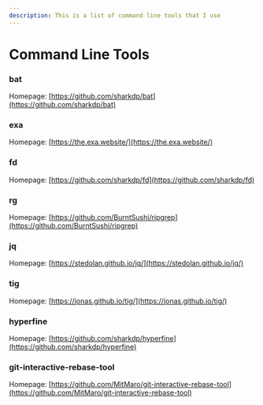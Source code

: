 ```yaml
---
description: This is a list of command line tools that I use
---
```


# Command Line Tools

### bat

Homepage: [https://github.com/sharkdp/bat](https://github.com/sharkdp/bat)

### exa

Homepage: [https://the.exa.website/](https://the.exa.website/)

### fd

Homepage: [https://github.com/sharkdp/fd](https://github.com/sharkdp/fd)

### rg

Homepage: [https://github.com/BurntSushi/ripgrep](https://github.com/BurntSushi/ripgrep)

### jq

Homepage: [https://stedolan.github.io/jq/](https://stedolan.github.io/jq/)

### tig

Homepage: [https://jonas.github.io/tig/](https://jonas.github.io/tig/)

### hyperfine

Homepage: [https://github.com/sharkdp/hyperfine](https://github.com/sharkdp/hyperfine)

### git-interactive-rebase-tool

Homepage: [https://github.com/MitMaro/git-interactive-rebase-tool](https://github.com/MitMaro/git-interactive-rebase-tool)

